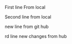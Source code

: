 First line From local


Second line from local 

new line from git hub

rd line
new changes from hub
